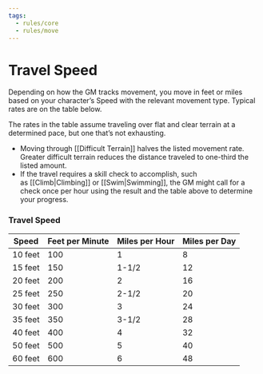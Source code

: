 ```yaml
---
tags:
  - rules/core
  - rules/move
---
```

# Travel Speed

Depending on how the GM tracks movement, you move in feet or miles based on your character’s Speed with the relevant movement type. Typical rates are on the table below.
  
The rates in the table assume traveling over flat and clear terrain at a determined pace, but one that’s not exhausting. 

- Moving through [[Difficult Terrain]] halves the listed movement rate. Greater difficult terrain reduces the distance traveled to one-third the listed amount. 
- If the travel requires a skill check to accomplish, such as [[Climb|Climbing]] or [[Swim|Swimming]], the GM might call for a check once per hour using the result and the table above to determine your progress.

### Travel Speed

| **Speed** | **Feet per Minute** | **Miles per Hour** | **Miles per Day** |
| --------- | ------------------- | ------------------ | ----------------- |
| 10 feet   | 100                 | 1                  | 8                 |
| 15 feet   | 150                 | 1-1/2              | 12                |
| 20 feet   | 200                 | 2                  | 16                |
| 25 feet   | 250                 | 2-1/2              | 20                |
| 30 feet   | 300                 | 3                  | 24                |
| 35 feet   | 350                 | 3-1/2              | 28                |
| 40 feet   | 400                 | 4                  | 32                |
| 50 feet   | 500                 | 5                  | 40                |
| 60 feet   | 600                 | 6                  | 48                |

